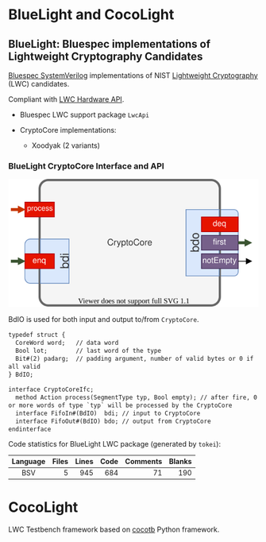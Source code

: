 # BlueLight and CocoLight

## BlueLight: Bluespec implementations of Lightweight Cryptography Candidates


[Bluespec SystemVerilog](https://github.com/B-Lang-org) implementations of NIST [Lightweight Cryptography](https://csrc.nist.gov/projects/lightweight-cryptography) (LWC) candidates.

Compliant with [LWC Hardware API](https://cryptography.gmu.edu/athena/LWC/LWC_HW_API.pdf).

- Bluespec LWC support package `LwcApi`

- CryptoCore implementations:
  - Xoodyak (2 variants)

### BlueLight CryptoCore Interface and API

![CryptoCore Interface](docs/BlueLight_CryptoCoreIfc.svg)

BdIO is used for both input and output to/from `CryptoCore`.
```bsv
typedef struct {
  CoreWord word;   // data word
  Bool lot;        // last word of the type
  Bit#(2) padarg;  // padding argument, number of valid bytes or 0 if all valid
} BdIO;
```

```bsv
interface CryptoCoreIfc;
  method Action process(SegmentType typ, Bool empty); // after fire, 0 or more words of type `typ` will be processed by the CryptoCore
  interface FifoIn#(BdIO)  bdi; // input to CryptoCore
  interface FifoOut#(BdIO) bdo; // output from CryptoCore
endinterface
```



Code statistics for BlueLight LWC package (generated by `tokei`):


|  Language   | Files | Lines |       Code |   Comments |     Blanks |
|:-----------:|------:|------:|-----------:|-----------:|-----------:|
|      BSV    |     5 |  945  |       684  |        71  |        190 |


# CocoLight
LWC Testbench framework based on [cocotb](https://docs.cocotb.org/) Python framework.
